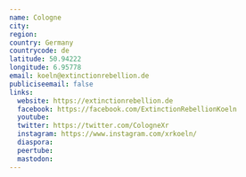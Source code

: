 ```yaml
---
name: Cologne
city:
region:
country: Germany
countrycode: de
latitude: 50.94222
longitude: 6.95778
email: koeln@extinctionrebellion.de
publiciseemail: false
links:
  website: https://extinctionrebellion.de
  facebook: https://facebook.com/ExtinctionRebellionKoeln
  youtube:
  twitter: https://twitter.com/CologneXr
  instagram: https://www.instagram.com/xrkoeln/
  diaspora:
  peertube:
  mastodon:
---
```

